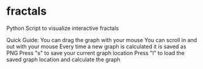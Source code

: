 # fractals
Python Script to visualize interactive fractals

Quick Guide:
You can drag the graph with your mouse
You can scroll in and out with your mouse
Every time a new graph is calculated it is saved as PNG
Press "s" to save your current graph location
Press "l" to load the saved graph location and calculate the graph
